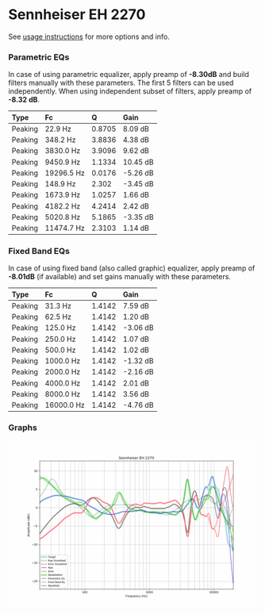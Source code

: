 # Sennheiser EH 2270
See [usage instructions](https://github.com/jaakkopasanen/AutoEq#usage) for more options and info.

### Parametric EQs
In case of using parametric equalizer, apply preamp of **-8.30dB** and build filters manually
with these parameters. The first 5 filters can be used independently.
When using independent subset of filters, apply preamp of **-8.32 dB**.

| Type    | Fc         |      Q | Gain     |
|:--------|:-----------|:-------|:---------|
| Peaking | 22.9 Hz    | 0.8705 | 8.09 dB  |
| Peaking | 348.2 Hz   | 3.8836 | 4.38 dB  |
| Peaking | 3830.0 Hz  | 3.9096 | 9.62 dB  |
| Peaking | 9450.9 Hz  | 1.1334 | 10.45 dB |
| Peaking | 19296.5 Hz | 0.0176 | -5.26 dB |
| Peaking | 148.9 Hz   | 2.302  | -3.45 dB |
| Peaking | 1673.9 Hz  | 1.0257 | 1.66 dB  |
| Peaking | 4182.2 Hz  | 4.2414 | 2.42 dB  |
| Peaking | 5020.8 Hz  | 5.1865 | -3.35 dB |
| Peaking | 11474.7 Hz | 2.3103 | 1.14 dB  |

### Fixed Band EQs
In case of using fixed band (also called graphic) equalizer, apply preamp of **-8.01dB**
(if available) and set gains manually with these parameters.

| Type    | Fc         |      Q | Gain     |
|:--------|:-----------|:-------|:---------|
| Peaking | 31.3 Hz    | 1.4142 | 7.59 dB  |
| Peaking | 62.5 Hz    | 1.4142 | 1.20 dB  |
| Peaking | 125.0 Hz   | 1.4142 | -3.06 dB |
| Peaking | 250.0 Hz   | 1.4142 | 1.07 dB  |
| Peaking | 500.0 Hz   | 1.4142 | 1.02 dB  |
| Peaking | 1000.0 Hz  | 1.4142 | -1.32 dB |
| Peaking | 2000.0 Hz  | 1.4142 | -2.16 dB |
| Peaking | 4000.0 Hz  | 1.4142 | 2.01 dB  |
| Peaking | 8000.0 Hz  | 1.4142 | 3.56 dB  |
| Peaking | 16000.0 Hz | 1.4142 | -4.76 dB |

### Graphs
![](./Sennheiser%20EH%202270.png)